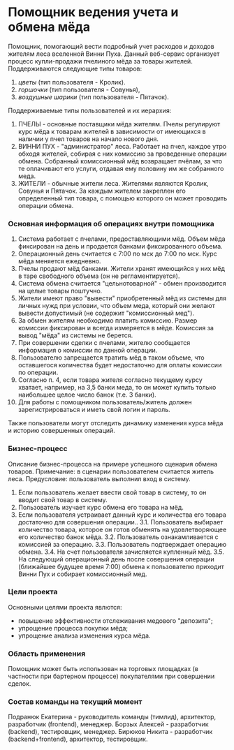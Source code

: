 # Помощник ведения учета и обмена мёда #

Помощник, помогающий вести подробный учет расходов и доходов жителям леса вселенной Винни Пуха.
Данный веб-сервис организует процесс купли-продажи пчелиного мёда за товары жителей. Поддерживаются следующие типы товаров:
1. *цветы* (тип пользователя - Кролик).
2. *горшочки* (тип пользователя - Совунья),
3. *воздушные шарики* (тип пользователя - Пятачок).

Поддерживаемые типы пользователей и их иерархия:
1. ПЧЕЛЫ - основные поставщики мёда жителям. Пчелы регулируют курс мёда к товарам жителей в зависимости от имеющихся в наличии у пчел товаров на начало нового дня.
2. ВИННИ ПУХ - "администратор" леса. Работает на пчел, каждое утро обходя жителей, собирая с них комиссию за проведенные операции обмена. Собранный комиссионный мёд возвращает пчёлам, за что те оплачивают его услуги, отдавая ему половину им же собранного меда.
3. ЖИТЕЛИ - обычные жители леса. Жителями являются Кролик, Совунья и Пятачок. За каждым жителем закреплен его определенный тип товара, с помощью которого он может проводить операции обмена.

### Основная информация об операциях внутри помощника ###

1. Система работает с пчелами, предоставляющими мёд. Объем мёда фиксирован на день и продается банками фиксированного объема. 
2. Операционный день считается с 7:00 по мск до 7:00 по мск. Курс мёда меняется ежедневно.
3. Пчелы продают мёд банками. Жители хранят имеющийся у них мёд в таре свободного объема (он не регламентируется).
4. Система обмена считается "цельнотоварной" - обмен производится на целые товары поштучно.
5. Жители имеют право "вывести" приобретенный мёд из системы для личных нужд при условии, что объем меда, который они желают вывести допустимый (не содержит "комиссионный мед").
6. За обмен жителям необходимо платить комиссию. Размер комиссии фиксирован и всегда измеряется в мёде. Комиссия за вывод "мёда" из системы не берется.
7. При совершении сделки с пчелами, жителю сообщается информация о комиссии по данной операции. 
8. Пользователю запрещается тратить мёд в таком объеме, что оставшегося количества будет недостаточно для оплаты комиссии по операции.
9. Согласно п. 4, если товара жителя согласно текущему курсу хватает, например, на 3,5 банки меда, то он может купить только наибольшее целое число банок (т.е. 3 банки).
10. Для работы с помощником пользователь/житель должен зарегистрироваться и иметь свой логин и пароль.

Также пользователи могут отследить динамику изменения курса мёда и историю совершенных операций.

### Бизнес-процесс ###

Описание бизнес-процесса на примере успешного сценария обмена товаров.
Примечание: в сценарии пользователем считается житель леса.
Предусловие: пользователь выполнил вход в систему.
1. Если пользователь желает ввести свой товар в систему, то он вводит свой товар в систему.
2. Пользователь изучает курс обмена его товара на мёд.
3. Если пользователя устраивает данный курс и количества его товара достаточно для совершения операции..
	3.1. Пользователь выбирает количество товара, которое он готов обменять на удовлетворяющее его количество банок мёда.
	3.2. Пользователь ознакамливается с комиссией за операцию.
	3.3. Пользователь подтверждает операцию обмена.
	3.4. На счет пользователя зачисляется купленный мёд.
	3.5. На следующий операционный день после совершения операции (ближайшее будущее время 7:00) обмена к пользователю приходит Винни Пух и собирает комиссионный мед.

### Цели проекта ###

Основными целями проекта явлются:
- повышение эффективности отслеживания медового "депозита";
- упрощение процесса покупки мёда;
- упрощение анализа изменения курса мёда.

### Область применения ###

Помощник может быть использован на торговых площадках (в частности при бартерном процессе) покупателями при совершении сделок.

### Состав команды на текущий момент ###

Подранюк Екатерина - руководитель команды (тимлид), архитектор, разработчик (frontend), менеджер.
Борзых Алексей - разработчик (backend), тестировщик, менеджер.
Бирюков Никита - разработчик (backend+frontend), архитектор, тестировщик.